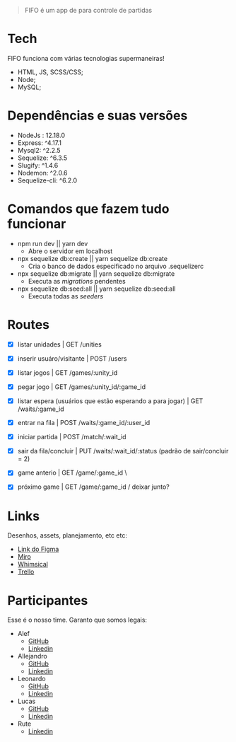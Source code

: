 
> FIFO é um app de para controle de partidas


# Tech

FIFO funciona com várias tecnologias supermaneiras!

  - HTML, JS, SCSS/CSS;
  - Node;
  - MySQL;

# Dependências e suas versões

  - NodeJs : 12.18.0
  - Express: ^4.17.1
  - Mysql2: ^2.2.5
  - Sequelize: ^6.3.5
  - Slugify: ^1.4.6
  - Nodemon: ^2.0.6
  - Sequelize-cli: ^6.2.0

# Comandos que fazem tudo funcionar

  - npm run dev || yarn dev                                   
    - Abre o servidor em localhost
  - npx sequelize db:create || yarn sequelize db:create       
    - Cria o banco de dados especificado no arquivo .sequelizerc
  - npx sequelize db:migrate || yarn sequelize db:migrate     
    - Executa as *migrations* pendentes
  - npx sequelize db:seed:all || yarn sequelize db:seed:all
    - Executa todas as *seeders*

# Routes
- [x] listar unidades | GET /unities
- [x] inserir usuáro/visitante | POST /users
- [x] listar jogos | GET /games/:unity_id
- [x] pegar jogo | GET /games/:unity_id/:game_id
- [x] listar espera (usuários que estão esperando a para jogar) | GET /waits/:game_id
- [x] entrar na fila | POST /waits/:game_id/:user_id 
- [x] iniciar partida | POST /match/:wait_id
- [x] sair da fila/concluir  | PUT /waits/:wait_id/:status (padrão de sair/concluir = 2)
- [x] game anterio  | GET /game/:game_id \
- [x] próximo game  | GET /game/:game_id / deixar junto?


# Links
 Desenhos, assets, planejamento, etc etc:
  - [Link do Figma](https://www.figma.com/file/8M6YNdKQs2M0bML5t8ybbu/fifo_squad10?node-id=0%3A1)
  - [Miro](https://miro.com/app/board/o9J_kgimdlY=/)
  - [Whimsical](https://whimsical.com/modelagem-T2Yp71vwJymQSxP3YtAkeg)
  - [Trello](https://trello.com/b/aMBd6RuG/squad10fifohackaton-fcamara)

  
# Participantes
 Esse é o nosso time. Garanto que somos legais:
  - Alef
    - [GitHub](https://github.com/alefrocha99) 
    - [Linkedin](https://www.linkedin.com/in/alef-rocha-b12719127)
  - Allejandro
    - [GitHub](https://github.com/Allejandropg) 
    - [Linkedin](https://www.linkedin.com/in/allejandro-palhares-a44ab66b/)
  - Leonardo
    - [GitHub](https://github.com/LeonardoQuintiliano) 
    - [Linkedin](https://www.linkedin.com/in/leonardo-quintiliano-579829155/)
  - Lucas
    - [GitHub](https://github.com/LucasRelva) 
    - [Linkedin](https://www.linkedin.com/in/lucasrelva/)
  - Rute
    - [Linkedin](https://www.linkedin.com/in/maria-rute/)